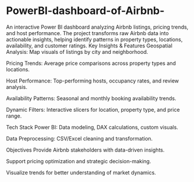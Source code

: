 # PowerBI-dashboard-of-Airbnb-
An interactive Power BI dashboard analyzing Airbnb listings, pricing trends, and host performance. The project transforms raw Airbnb data into actionable insights, helping identify patterns in property types, locations, availability, and customer ratings. 
Key Insights & Features
Geospatial Analysis: Map visuals of listings by city and neighborhood.

Pricing Trends: Average price comparisons across property types and locations.

Host Performance: Top-performing hosts, occupancy rates, and review analysis.

Availability Patterns: Seasonal and monthly booking availability trends.

Dynamic Filters: Interactive slicers for location, property type, and price range.

Tech Stack
Power BI: Data modeling, DAX calculations, custom visuals.

Data Preprocessing: CSV/Excel cleaning and transformation.

Objectives
Provide Airbnb stakeholders with data-driven insights.

Support pricing optimization and strategic decision-making.

Visualize trends for better understanding of market dynamics.
